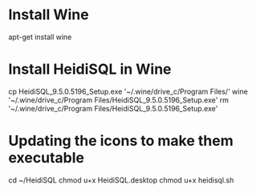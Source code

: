 # Install Wine
apt-get install wine

# Install HeidiSQL in Wine
cp HeidiSQL_9.5.0.5196_Setup.exe '~/.wine/drive_c/Program Files/'
wine '~/.wine/drive_c/Program Files/HeidiSQL_9.5.0.5196_Setup.exe'
rm '~/.wine/drive_c/Program Files/HeidiSQL_9.5.0.5196_Setup.exe'

# Updating the icons to make them executable
cd ~/HeidiSQL
chmod u+x HeidiSQL.desktop
chmod u+x heidisql.sh
